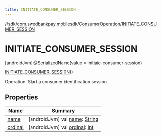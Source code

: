 ```yaml
---
title: INITIATE_CONSUMER_SESSION -
---
```

//[sdk](../../../../index)/[com.swedbankpay.mobilesdk](../../index)/[ConsumerOperation](../index)/[INITIATE_CONSUMER_SESSION](index)



# INITIATE_CONSUMER_SESSION  
 [androidJvm] @SerializedName(value = initiate-consumer-session)  
  
[INITIATE_CONSUMER_SESSION](index)()  


Operation: Start a consumer identification session

   


## Properties  
  
|  Name |  Summary | 
|---|---|
| <a name="com.swedbankpay.mobilesdk/ConsumerOperation.INITIATE_CONSUMER_SESSION/name/#/PointingToDeclaration/"></a>[name](name)| <a name="com.swedbankpay.mobilesdk/ConsumerOperation.INITIATE_CONSUMER_SESSION/name/#/PointingToDeclaration/"></a> [androidJvm] val [name](name): [String](https://kotlinlang.org/api/latest/jvm/stdlib/kotlin/-string/index.html)   <br>|
| <a name="com.swedbankpay.mobilesdk/ConsumerOperation.INITIATE_CONSUMER_SESSION/ordinal/#/PointingToDeclaration/"></a>[ordinal](ordinal)| <a name="com.swedbankpay.mobilesdk/ConsumerOperation.INITIATE_CONSUMER_SESSION/ordinal/#/PointingToDeclaration/"></a> [androidJvm] val [ordinal](ordinal): [Int](https://kotlinlang.org/api/latest/jvm/stdlib/kotlin/-int/index.html)   <br>|

